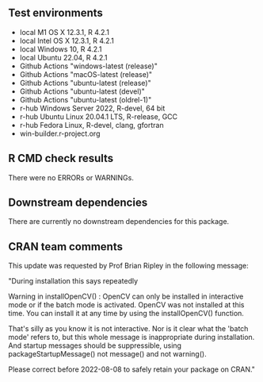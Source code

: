 ## Test environments

* local M1 OS X 12.3.1, R 4.2.1
* local Intel OS X 12.3.1, R 4.2.1
* local Windows 10, R 4.2.1
* local Ubuntu 22.04, R 4.2.1
* Github Actions "windows-latest (release)"
* Github Actions "macOS-latest (release)"
* Github Actions "ubuntu-latest (release)"
* Github Actions "ubuntu-latest (devel)"
* Github Actions "ubuntu-latest (oldrel-1)"
* r-hub Windows Server 2022, R-devel, 64 bit
* r-hub Ubuntu Linux 20.04.1 LTS, R-release, GCC
* r-hub Fedora Linux, R-devel, clang, gfortran
* win-builder.r-project.org

## R CMD check results

There were no ERRORs or WARNINGs.

## Downstream dependencies

There are currently no downstream dependencies for this package.

## CRAN team comments

This update was requested by Prof Brian Ripley in the following message:

"During installation this says repeatedly

Warning in installOpenCV() :
   OpenCV can only be installed in interactive mode or if the batch mode
is activated.
OpenCV was not installed at this time. You can install it at any time by
using the installOpenCV() function.

That's silly as you know it is not interactive.  Nor is it clear what
the 'batch mode' refers to, but this whole message is inappropriate
during installation.  And startup messages should be suppressible, using
packageStartupMessage() not message() and not warning().

Please correct before 2022-08-08 to safely retain your package on CRAN."
